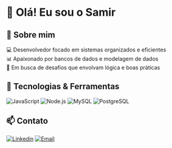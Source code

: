 # 👋 Olá! Eu sou o Samir

## 🚀 Sobre mim

💻 Desenvolvedor focado em sistemas organizados e eficientes  
📊 Apaixonado por bancos de dados e modelagem de dados  
🎯 Em busca de desafios que envolvam lógica e boas práticas

## 🧰 Tecnologias & Ferramentas

![JavaScript](https://img.shields.io/badge/-JavaScript-black?style=flat-square&logo=javascript)
![Node.js](https://img.shields.io/badge/-Node.js-black?style=flat-square&logo=node.js)
![MySQL](https://img.shields.io/badge/-MySQL-black?style=flat-square&logo=mysql)
![PostgreSQL](https://img.shields.io/badge/-PostgreSQL-black?style=flat-square&logo=postgresql)

## 📫 Contato

[![Linkedin](https://img.shields.io/badge/-LinkedIn-blue?style=flat-square&logo=Linkedin&logoColor=white)](http://www.linkedin.com/in/samir-firmino-573322265)
[![Email](https://img.shields.io/badge/-Email-red?style=flat-square&logo=gmail&logoColor=white)](mailto:samir.sfmss@gmail.com)


